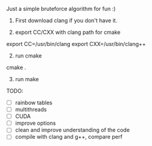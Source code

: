 Just a simple bruteforce algorithm for fun :) 

1) First download clang if you don't have it.

2) export CC/CXX with clang path for cmake

export CC=/usr/bin/clang
export CXX=/usr/bin/clang++

2) run cmake 

cmake .

3) run make

TODO:

- [ ] rainbow tables
- [ ] multithreads
- [ ] CUDA
- [ ] improve options
- [ ] clean and improve understanding of the code
- [ ] compile with clang and g++, compare perf